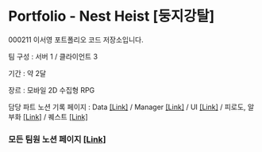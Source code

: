 # Portfolio - Nest Heist [둥지강탈]
000211 이서영 포트폴리오 코드 저장소입니다.

팀 구성 : 서버 1 / 클라이언트 3

기간 : 약 2달

장르 : 모바일 2D 수집형 RPG

담당 파트 노션 기록 페이지 : Data [[Link]](https://sandylee-00.notion.site/10de6068c74380ab921fe33e3807d0af?v=125e6068c7438098b558000c86d574e5) / Manager [[Link]](https://sandylee-00.notion.site/10de6068c74380ab921fe33e3807d0af?v=125e6068c74380b5a6f3000cdb52ebcb) / UI [[Link]](https://sandylee-00.notion.site/10de6068c74380ab921fe33e3807d0af?v=125e6068c7438056a8b9000c1735ccbb) / 피로도, 알 부화 [[Link]](https://sandylee-00.notion.site/10de6068c74380ab921fe33e3807d0af?v=125e6068c7438042a26d000ca8ce83a2) / 퀘스트 [[Link]](https://sandylee-00.notion.site/10de6068c74380ab921fe33e3807d0af?v=125e6068c74380af879c000cd4e4ee8b)

### 모든 팀원 노션 페이지 [[Link]](https://sandylee-00.notion.site/NestHeist-4055bb53e22c49968b1699a733b7f8f2?pvs=4)
